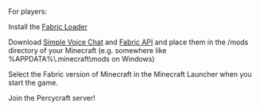 For players:

Install the [Fabric Loader](https://fabricmc.net/use/)

Download [Simple Voice Chat](http://localhost:8080/data/mods/voicechat-fabric-1.20.1-2.4.24.jar) and [Fabric API](http://localhost:8080/data/mods/fabric-api-0.88.1+1.20.1.jar) and place them in the /mods directory of your Minecraft (e.g. somewhere like %APPDATA%\\.minecraft\\mods on Windows)

Select the Fabric version of Minecraft in the Minecraft Launcher when you start the game.

Join the Percycraft server!
